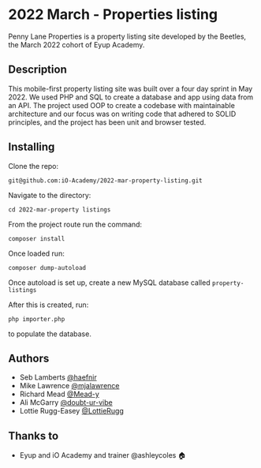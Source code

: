 # 2022 March - Properties listing

 Penny Lane Properties is a property listing site developed by the Beetles, the March 2022 cohort of Eyup Academy. 

## Description 

This mobile-first property listing site was built over a four day sprint in May 2022. We used PHP and SQL to create a database and app using data from an API. The project used OOP to create a codebase with maintainable architecture and our focus was on writing code that adhered to SOLID principles, and the project has been unit and browser tested.

## Installing 
Clone the repo:
```
git@github.com:iO-Academy/2022-mar-property-listing.git
```
Navigate to the directory:
``` 
cd 2022-mar-property listings 
```
From the project route run the command:
```
composer install
```
Once loaded run:
```
composer dump-autoload
```

Once autoload is set up, create a new MySQL database called `property-listings`

After this is created, run: 
```
php importer.php
``` 
to populate the database. 

## Authors 
- Seb Lamberts [@haefnir](https://github.com/haefnir)
- Mike Lawrence [@mjalawrence](https://github.com/mjalawrence)
- Richard Mead [@Mead-y](https://github.com/Mead-y)
- Ali McGarry [@doubt-ur-vibe](https://github.com/doubt-ur-vibe)
- Lottie Rugg-Easey [@LottieRugg](https://github.com/LottieRugg)

## Thanks to 
- Eyup and iO Academy and trainer @ashleycoles 🏠
